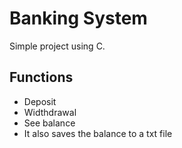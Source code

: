 # Banking System

Simple project using C.

## Functions

- Deposit
- Widthdrawal
- See balance
- It also saves the balance to a txt file
